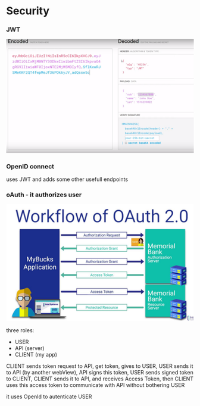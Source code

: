 # Security

### JWT

![header.payload.signature](../.gitbook/assets/image-1.png)

### OpenID connect

uses JWT and adds some other usefull endpoints

### oAuth - it authorizes user

![](../.gitbook/assets/image%20%2810%29.png)

three roles: 

* USER
* API \(server\)
* CLIENT \(my app\)



CLIENT sends token request to API, get token, gives to USER, USER sends it to API \(by another webView\), API signs this token, USER sends signed token to CLIENT, CLIENT sends it to API, and receives Access Token, then CLIENT uses this access token to communicate with API without bothering USER

it uses OpenId to autenticate USER

